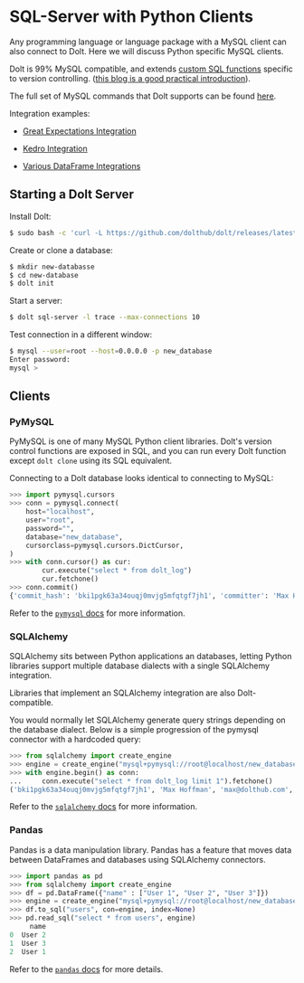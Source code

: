 # SQL-Server with Python Clients

Any programming language or language package with a MySQL
client can also connect to Dolt. Here we will discuss Python specific
MySQL clients.

Dolt is 99% MySQL compatible, and extends [custom SQL
functions](../../interfaces/sql/dolt-sql-functions.md)
specific to version controlling. ([this blog is a good practical
introduction](https://www.dolthub.com/blog/2021-03-12-dolt-sql-server-concurrency/)).

The full set of MySQL commands that Dolt supports can be found
[here](https://docs.dolthub.com/interfaces/sql/sql-support).

Integration examples:

- [Great Expectations Integration](https://www.dolthub.com/blog/2021-06-15-great-expectations-plus-dolt/)

- [Kedro Integration](https://www.dolthub.com/blog/2021-06-16-kedro-dolt-plugin/)

- [Various DataFrame Integrations](https://www.dolthub.com/blog/2021-03-22-dolt-dataframes/)

## Starting a Dolt Server

Install Dolt:

```bash
$ sudo bash -c 'curl -L https://github.com/dolthub/dolt/releases/latest/download/install.sh | sudo bash'
```

Create or clone a database:

```bash
$ mkdir new-databasse
$ cd new-database
$ dolt init
```

Start a server:

```bash
$ dolt sql-server -l trace --max-connections 10
```

Test connection in a different window:

```bash
$ mysql --user=root --host=0.0.0.0 -p new_database
Enter password:
mysql >
```

## Clients

### PyMySQL

PyMySQL is one of many MySQL Python client libraries. Dolt's version
control functions are exposed in SQL, and you can run every Dolt
function except `dolt clone` using its SQL equivalent.

Connecting to a Dolt database looks identical to connecting to MySQL:

```python
>>> import pymysql.cursors
>>> conn = pymysql.connect(
    host="localhost",
    user="root",
    password="",
    database="new_database",
    cursorclass=pymysql.cursors.DictCursor,
)
>>> with conn.cursor() as cur:
        cur.execute("select * from dolt_log")
        cur.fetchone()
>>> conn.commit()
{'commit_hash': 'bki1pgk63a34ouqj0mvjg5mfqtgf7jh1', 'committer': 'Max Hoffman', 'email': 'max@dolthub.com', 'date': datetime.datetime(2021, 6, 24, 20, 9, 56, 82000), 'message': 'Initialize data repository'}
```

 Refer to the [`pymysql`
docs](https://pymysql.readthedocs.io/en/latest/user/examples.html)
for more information.

### SQLAlchemy

SQLAlchemy sits between Python applications an databases, letting
Python libraries support multiple database dialects with a single
SQLAlchemy integration.

Libraries that implement an SQLAlchemy integration are also
Dolt-compatible.

You would normally let SQLAlchemy generate query strings depending on
the database dialect. Below is a simple progression of the pymysql
connector with a hardcoded query:

```python
>>> from sqlalchemy import create_engine
>>> engine = create_engine("mysql+pymysql://root@localhost/new_database")
>>> with engine.begin() as conn:
...     conn.execute("select * from dolt_log limit 1").fetchone()
('bki1pgk63a34ouqj0mvjg5mfqtgf7jh1', 'Max Hoffman', 'max@dolthub.com', datetime.datetime(2021, 6, 24, 20, 9, 56, 82000), 'Initialize data repository')
```

Refer to the [`sqlalchemy`
docs](https://docs.sqlalchemy.org/en/14/dialects/mysql.html)
for more information.

### Pandas

Pandas is a data manipulation library. Pandas has a feature that moves
data between DataFrames and databases using SQLAlchemy connectors.

```python
>>> import pandas as pd
>>> from sqlalchemy import create_engine
>>> df = pd.DataFrame({"name" : ["User 1", "User 2", "User 3"]})
>>> engine = create_engine("mysql+pymysql://root@localhost/new_database")
>>> df.to_sql("users", con=engine, index=None)
>>> pd.read_sql("select * from users", engine)
     name
0  User 2
1  User 3
2  User 1
```

Refer to the [`pandas`
docs](https://pandas.pydata.org/docs/reference/api/pandas.DataFrame.to_sql.html)
for more details.
